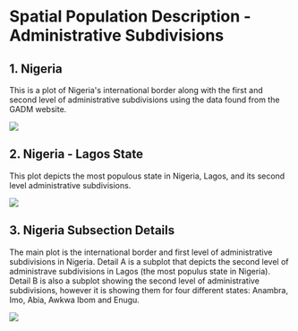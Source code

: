 # Spatial Population Description - Administrative Subdivisions

## 1. Nigeria

This is a plot of Nigeria's international border along with the first and second level of administrative subdivisions using the data found from the GADM website.

![](https://kelannen.github.io/Agent_Based_Modeling/2.1_Administrative_Subdivisions/Nigeria.png)

## 2. Nigeria - Lagos State

This plot depicts the most populous state in Nigeria, Lagos, and its second level administrative subdivisions.

![](https://kelannen.github.io/Agent_Based_Modeling/2.1_Administrative_Subdivisions/Nigeria_Lagos_State.png)

## 3. Nigeria Subsection Details

The main plot is the international border and first level of administrative subdivisions in Nigeria. Detail A is a subplot that depicts the second level of administrave subdivisions
in Lagos (the most populus state in Nigeria). Detail B is also a subplot showing the second level of administrative subdivisions, however it is showing them for four different states:
Anambra, Imo, Abia, Awkwa Ibom and Enugu.

![](https://kelannen.github.io/Agent_Based_Modeling/2.1_Administrative_Subdivisions/Nigeria_details.png)
